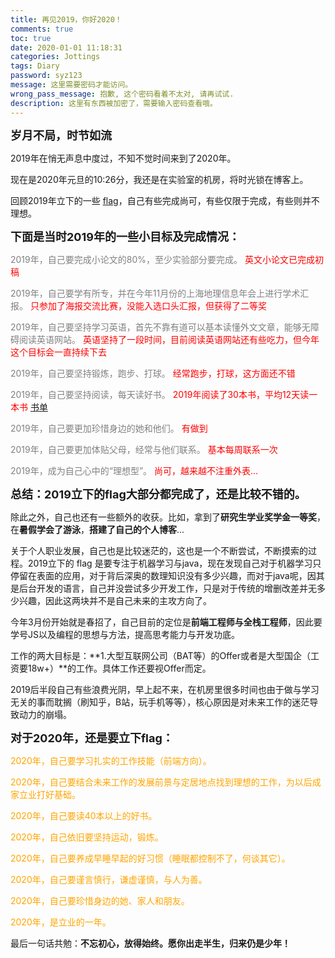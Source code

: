 ```yaml
---
title: 再见2019，你好2020！
comments: true
toc: true
date: 2020-01-01 11:18:31
categories: Jottings
tags: Diary
password: syz123
message: 这里需要密码才能访问。
wrong_pass_message: 抱歉, 这个密码看着不太对, 请再试试.
description: 这里有东西被加密了，需要输入密码查看哦。
---
```


**<font size=4>岁月不局，时节如流</font>**

2019年在悄无声息中度过，不知不觉时间来到了2020年。

现在是2020年元旦的10:26分，我还是在实验室的机房，将时光锁在博客上。

回顾2019年立下的一些 [flag](https://sunyunzeng.com/再见2018，你好2019！/)，自己有些完成尚可，有些仅限于完成，有些则并不理想。

**<font size=4>下面是当时2019年的一些小目标及完成情况：</font>**

<font color=gray>2019年，自己要完成小论文的80%，至少实验部分要完成。</font> <font color=red>英文小论文已完成初稿</font>

<font color=gray>2019年，自己要学有所专，并在今年11月份的上海地理信息年会上进行学术汇报。</font> <font color=red>只参加了海报交流比赛，没能入选口头汇报，但获得了二等奖</font>

<font color=gray>2019年，自己要坚持学习英语，首先不靠有道可以基本读懂外文文章，能够无障碍阅读英语网站。</font> <font color=red> 英语坚持了一段时间，目前阅读英语网站还有些吃力，但今年这个目标会一直持续下去</font>

<font color=gray>2019年，自己要坚持锻炼，跑步、打球。</font> <font color=red>  经常跑步，打球，这方面还不错</font>

<font color=gray>2019年，自己要坚持阅读，每天读好书。</font> <font color=red> 2019年阅读了30本书，平均12天读一本书 [书单](https://sunyunzeng.com/books/)</font>

<font color=gray>2019年，自己要更加珍惜身边的她和他们。</font>
<font color=red> 有做到</font>

<font color=gray>2019年，自己要更加体贴父母，经常与他们联系。</font>
<font color=red> 基本每周联系一次</font> 

<font color=gray>2019年，成为自己心中的“理想型”。</font>
<font color=red> 尚可，越来越不注重外表...</font> 

**<font size=4>总结：2019立下的flag大部分都完成了，还是比较不错的。</font>**


除此之外，自己也还有一些额外的收获。比如，拿到了**研究生学业奖学金一等奖**，在**暑假学会了游泳**，**搭建了自己的个人博客**...

关于个人职业发展，自己也是比较迷茫的，这也是一个不断尝试，不断摸索的过程。2019立下的 flag 是要专注于机器学习与java，现在发现自己对于机器学习只停留在表面的应用，对于背后深奥的数理知识没有多少兴趣，而对于java呢，因其是后台开发的语言，自己并没尝试多少开发工作，只是对于传统的增删改差并无多少兴趣，因此这两块并不是自己未来的主攻方向了。

今年3月份开始就是春招了，自己目前的定位是**前端工程师与全栈工程师**，因此要学号JS以及编程的思想与方法，提高思考能力与开发功底。

工作的两大目标是：**1.大型互联网公司（BAT等）的Offer或者是大型国企（工资要18w+）**的工作。具体工作还要视Offer而定。

2019后半段自己有些浪费光阴，早上起不来，在机房里很多时间也由于做与学习无关的事而耽搁（刷知乎，B站，玩手机等等），核心原因是对未来工作的迷茫导致动力的崩塌。

**<font size=4>对于2020年，还是要立下flag：</font>**

<font color=orange>2020年，自己要学习扎实的工作技能（前端方向）。

2020年，自己要结合未来工作的发展前景与定居地点找到理想的工作，为以后成家立业打好基础。

2020年，自己要读40本以上的好书。

2020年，自己依旧要坚持运动，锻炼。

2020年，自己要养成早睡早起的好习惯（睡眠都控制不了，何谈其它）。

2020年，自己要谨言慎行，谦虚谨慎，与人为善。

2020年，自己要珍惜身边的她、家人和朋友。

2020年，是立业的一年。

</font>

最后一句话共勉：**不忘初心，放得始终。愿你出走半生，归来仍是少年！**
